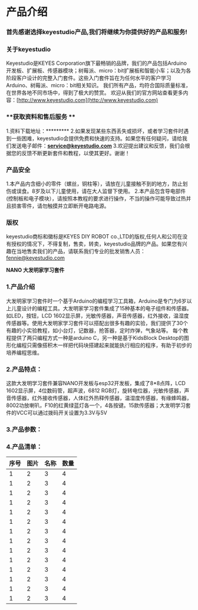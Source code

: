 # **产品介绍**
### **首先感谢选择keyestudio产品,我们将继续为你提供好的产品和服务!**
### **关于keyestudio**
Keyestudio是KEYES Corporation旗下最畅销的品牌，我们的产品包括Arduino开发板、扩展板、传感器模块；树莓派、micro：bit扩展板和智能小车；以及为各阶段客户设计的完整入门套件。这些入门套件旨在为任何水平的客户学习Arduino、树莓派、micro：bit相关知识。
我们所有产品，均符合国际质量标准，在世界各地不同市场中，得到了极大的赞赏。 
欢迎从我们的官方网站查看更多内容：[http://www.keyestudio.com](http://www.keyestudio.com)
### **获取资料和售后服务 **
1.资料下载地址：*********
2.如果发现某些东西丢失或损坏，或者学习套件时遇到一些困难，keyestudio会提供免费和快速的支持。如果您有任何疑问，请给我们发送电子邮件：**service@keyestudio.com**
3.欢迎提出建议和反馈，我们会根据您的反馈不断更新套件和教程，以使其更好。谢谢！
### **产品安全**
1.本产品内含细小的零件（螺丝，铜柱等），请放在儿童接触不到的地方，防止划伤或误食。8岁及以下儿童使用，请在大人监督下使用。
2.本产品包含导电部件(控制板和电子模块），请按照本教程的要求进行操作，不当的操作可能导致过热并且损害零件，请勿触摸并立即断开电路电源。
### **版权**
keyestudio商标和徽标是KEYES DIY ROBOT co.,LTD的版权,任何人和公司在没有授权的情况下，不得复制，售卖，转卖，keyestudio品牌的产品。如果您有兴趣在当地售卖我们的产品，请联系我们专业的批发销售人员：fennie@keyestudio.com

**NANO 大发明家学习套件**



### **1.产品介绍**
大发明家学习套件时一个基于Arduino的编程学习工具箱，Arduino是专门为6岁以上儿童设计的编程工具。大发明家学习套件集成了15种基本的电子组件和传感器。如LED，按钮，LCD 1602显示屏，光敏传感器，声音传感器，红外接收，温湿度传感器等。使用大发明家学习套件可以搭配出很多有趣的实验，我们提供了30个有趣的小实验教程，如小台灯，记数器，抢答器，定时炸弹，气象站等。
每个教程提供了两只编程方式一种是arduino C，另一种是基于KidsBlock Desktop的图形化编程只需像搭积木一样把代码块搭建起来就能执行相应的程序，有助于初步的培养编程思维。
### **2.产品特点：**
这款大发明学习套件兼容NANO开发板与esp32开发板，集成了8*8点阵，LCD 1602显示屏，4位数码管，超声波，6812 RGB灯，旋转电位器，光敏传感器，声音传感器，红外接收传感器，人体红外热释传感器，温湿度传感器，有缘蜂鸣器，8002功放喇叭，F10的红黄绿蓝灯各一个，4各按键。15款传感器；大发明学习套件的VCC可以通过拨码开关设置为3.3V与5V
### **3.产品参数：**



### **4.产品清单：**
| 序号 | 图片 | 名称 | 数量 |
| :-- | :-- | :-- | :-- |
| 1 | 2 | 3 | 4 |
| 1 | 2 | 3 | 4 |
| 1 | 2 | 3 | 4 |
| 1 | 2 | 3 | 4 |
| 1 | 2 | 3 | 4 |
| 1 | 2 | 3 | 4 |
| 1 | 2 | 3 | 4 |
| 1 | 2 | 3 | 4 |
| 1 | 2 | 3 | 4 |
| 1 | 2 | 3 | 4 |
| 1 | 2 | 3 | 4 |
| 1 | 2 | 3 | 4 |
| 1 | 2 | 3 | 4 |
| 1 | 2 | 3 | 4 |





